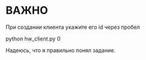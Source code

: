  # ВАЖНО
При создании клиента укажите его id через пробел

python hw_client.py 0 

Надеюсь, что я правильно понял задание.

